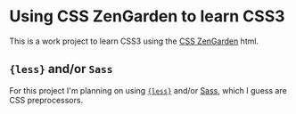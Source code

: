 # Using CSS ZenGarden to learn CSS3

This is a work project to learn CSS3 using the [CSS ZenGarden](http://csszengarden.com) html.

## `{less}` and/or `Sass`
For this project I'm planning on using [`{less}`](http://lesscss.org) and/or [Sass](http://sass-lang.com), which I guess are CSS preprocessors.
